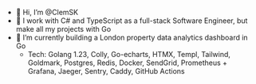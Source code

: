 - 👋 Hi, I’m @ClemSK
- 👀 I work with C# and TypeScript as a full-stack Software Engineer, but make all my projects with Go 
- 🌱 I’m currently building a London property data analytics dashboard in Go
  - Tech: Golang 1.23, Colly, Go-echarts, HTMX, Templ, Tailwind, Goldmark, Postgres, Redis, Docker, SendGrid, Prometheus + Grafana, Jaeger, Sentry, Caddy, GitHub Actions

<!---
ClemSK/ClemSK is a ✨ special ✨ repository because its `README.md` (this file) appears on your GitHub profile.
You can click the Preview link to take a look at your changes.
--->
